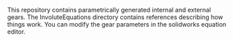This repository contains parametrically generated internal and external gears. 
The InvoluteEquations directory contains references describing how things work.
You can modify the gear parameters in the solidworks equation editor.
